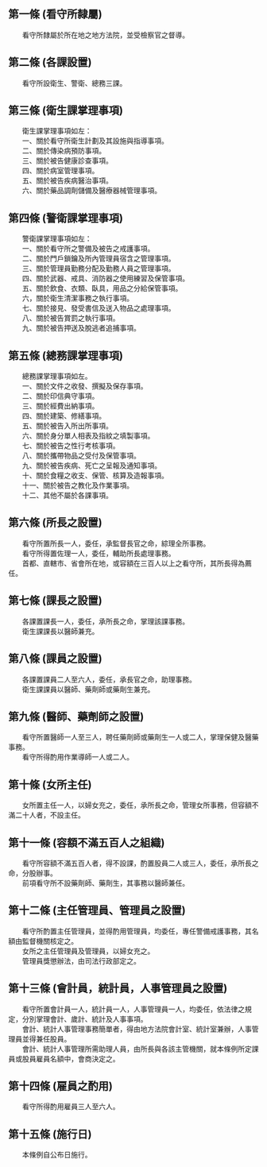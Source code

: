 第一條 (看守所隸屬)
-------------------
　　看守所隸屬於所在地之地方法院，並受檢察官之督導。  


第二條 (各課設置)
-----------------
　　看守所設衛生、警衛、總務三課。  


第三條 (衛生課掌理事項)
-----------------------
　　衛生課掌理事項如左：  
　　一、關於看守所衛生計劃及其設施與指導事項。  
　　二、關於傳染病預防事項。  
　　三、關於被告健康診查事項。  
　　四、關於病室管理事項。  
　　五、關於被告疾病醫治事項。  
　　六、關於藥品調劑儲備及醫療器械管理事項。  


第四條 (警衛課掌理事項)
-----------------------
　　警衛課掌理事項如左：  
　　一、關於看守所之警備及被告之戒護事項。  
　　二、關於門戶鎖鑰及所內管理員宿含之管理事項。  
　　三、關於管理員勤務分配及勤務人員之管理事項。  
　　四、關於武器、戒具、消防器之使用練習及保管事項。  
　　五、關於飲食、衣類、臥具，用品之分給保管事項。  
　　六，關於衛生清潔事務之執行事項。  
　　七、關於接見、發受書信及送入物品之處理事項。  
　　八、關於被告賞罰之執行事項。  
　　九、關於被告押送及脫逃者追捕事項。  


第五條 (總務課掌理事項)
-----------------------
　　總務課掌理事項如左。  
　　一、關於文件之收發、撰擬及保存事項。  
　　二、關於印信典守事項。  
　　三、關於經費出納事項。  
　　四、關於建築、修繕事項。  
　　五、關於被告入所出所事項。  
　　六、關於身分單人相表及指紋之填製事項。  
　　七、關於被告之性行考核事項。  
　　八、關於攜帶物品之受付及保管事項。  
　　九、關於被告疾病、死亡之呈報及通知事項。  
　　十、關於食糧之收支、保管、核算及造報事項。  
　　十一、關於被告之教化及作業事項。  
　　十二、其他不屬於各課事項。  


第六條 (所長之設置)
-------------------
　　看守所置所長一人，委任，承監督長官之命，綜理全所事務。  
　　看守所得置佐理一人，委任，輔助所長處理事務。  
　　首都、直轄市、省會所在地，或容額在三百人以上之看守所，其所長得為薦任。  


第七條 (課長之設置)
-------------------
　　各課置課長一人，委任，承所長之命，掌理該課事務。  
　　衛生課課長以醫師兼充。  


第八條 (課員之設置)
-------------------
　　各課置課員二人至六人，委任，承長官之命，助理事務。  
　　衛生課課員以醫師、藥劑師或藥劑生兼充。  


第九條 (醫師、藥劑師之設置)
---------------------------
　　看守所置醫師一人至三人，聘任藥劑師或藥劑生一人或二人，掌理保健及醫藥事務。  
　　看守所得酌用作業導師一人或二人。  


第十條 (女所主任)
-----------------
　　女所置主任一人，以婦女充之，委任，承所長之命，管理女所事務，但容額不滿二十人者，不設主任。  


第十一條 (容額不滿五百人之組織)
-------------------------------
　　看守所容額不滿五百人者，得不設課，酌置股員二人或三人，委任，承所長之命，分股辦事。  
　　前項看守所不設藥劑師、藥劑生，其事務以醫師兼任。  


第十二條 (主任管理員、管理員之設置)
-----------------------------------
　　看守所酌置主任管理員，並得酌用管理員，均委任，專任警備戒護事務，其名額由監督機關核定之。  
　　女所之主任管理員及管理員，以婦女充之。  
　　管理員獎懲辦法，由司法行政部定之。  


第十三條 (會計員，統計員，人事管理員之設置)
-------------------------------------------
　　看守所置會計員一人，統計員一人，人事管理員一人，均委任，依法律之規定，分別掌理會計、歲計、統計及人事事項。  
　　會計、統計人事管理事務簡單者，得由地方法院會計室、統計室兼辦，人事管理員並得兼任股員。  
　　會計、統計人事管理所需助理人員，由所長與各該主管機關，就本條例所定課員或股員雇員名額中，會商決定之。  


第十四條 (雇員之酌用)
---------------------
　　看守所得酌用雇員三人至六人。  


第十五條 (施行日)
-----------------
　　本條例自公布日施行。